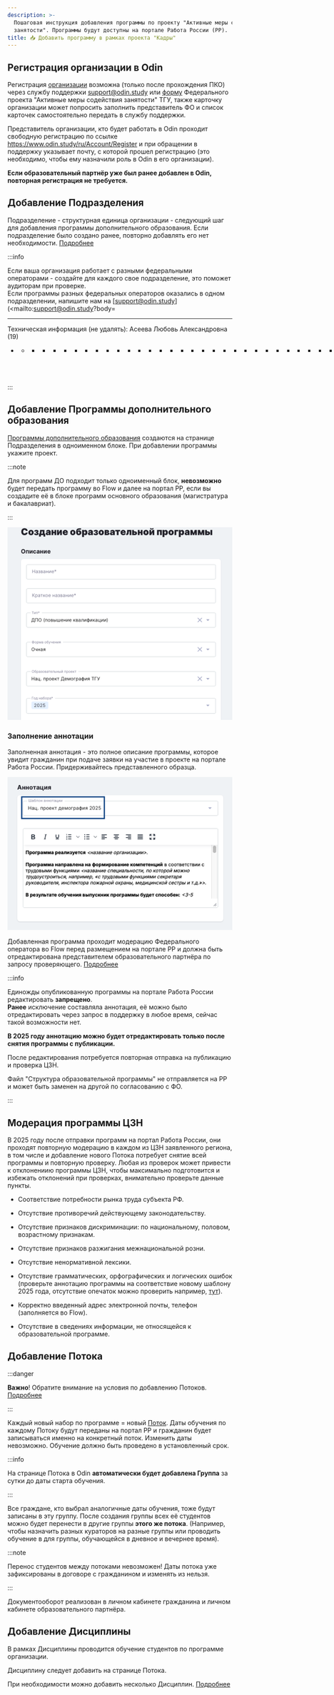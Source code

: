 ```yaml
---
description: >-
  Пошаговая инструкция добавления программы по проекту "Активные меры содействия
  занятости". Программы будут доступны на портале Работа России (РР).
title: 📥 Добавить программу в рамках проекта "Кадры"
---
```


## Регистрация организации в Odin

Регистрация [организации](./../../struktura/organizaciya/_index) возможна (только после прохождения ПКО) через службу поддержки [support@odin.study](https://maillto:support@odin.study) или  [форму](https://www.tgu-dpo.ru/form?answer_choices_9290506=13646025&14243936=14642754) Федерального проекта "Активные меры содействия занятости" ТГУ, также карточку организации может попросить заполнить представитель ФО и список карточек самостоятельно передать в службу поддержки.

Представитель организации, кто будет работать в Odin проходит свободную регистрацию по ссылке <https://www.odin.study/ru/Account/Register> и при обращении в поддержку указывает почту, с которой прошел регистрацию (это необходимо, чтобы ему назначили роль в Odin в его организации).

**Если образовательный партнёр уже был ранее добавлен в Odin, повторная регистрация не требуется.**

## Добавление Подразделения

Подразделение - структурная единица организации - следующий шаг для добавления программы дополнительного образования. Если подразделение было создано ранее, повторно добавлять его нет необходимости. [Подробнее](./../../struktura/podrazdelenie)

:::info 

Если ваша организация работает с разными федеральными операторами  - создайте  для каждого свое подразделение, это поможет аудиторам при проверке.\
Если программы разных федеральных операторов оказались в одном подразделении, напишите нам на [support@odin.study](<mailto:support@odin.study?body=

- - - - - - - - - - - - - - - - - - - - - - - - - - - - - - - -
Техническая информация (не удалять):
Асеева Любовь Александровна (19)
- - - - - - - - - - - - - - - - - - - - - - - - - - - - - - - ->).

:::

## Добавление Программы дополнительного образования

[Программы дополнительного образования](https://informa.gitbook.io/odin/struktura/programma/programma-dopolnitelnogo-obrazovaniya) создаются на странице Подразделения в одноименном блоке. При добавлении программы укажите проект.

:::note 

Для программ ДО подходит только одноименный блок, **невозможно** будет передать программу во Flow  и далее на портал РР, если вы создадите её в блоке программ основного образования (магистратура и бакалавриат).

:::

![](<../../.gitbook/assets/image (349).png>)

### Заполнение аннотации

Заполненная аннотация - это полное описание программы, которое увидит гражданин при подаче заявки на участие в проекте на портале Работа России.  Придерживайтесь представленного образца.

![](<../../.gitbook/assets/image (350).png>)

Добавленная программа проходит модерацию Федерального оператора во Flow перед размещением на портале РР и должна быть отредактирована представителем образовательного партнёра по запросу проверяющего. [Подробнее](https://gramax.smile-tech.study/Flow_TSU_OP_help/programmy/rabota-s-programmoi)

:::info 

Единожды опубликованную программы на портале Работа России редактировать **запрещено**. \
**Ранее** исключение составляла аннотация,  её можно было отредактировать через запрос в поддержку в любое время, сейчас такой возможности нет.

**В 2025 году аннотацию можно будет отредактировать только после снятия программы с публикации.**

После редактирования потребуется повторная отправка на публикацию и проверка ЦЗН.

Файл "Структура образовательной программы" не отправляется на РР и может быть заменен на другой по согласованию с ФО.

:::

## Модерация программы ЦЗН

В 2025 году после отправки программ на портал Работа России, они проходят повторную модерацию в каждом из ЦЗН заявленного региона, в том числе и добавление нового Потока потребует снятие всей программы и повторную проверку. Любая из проверок может привести к отклонениию программы ЦЗН,  чтобы максимально подготовится и избежать отклонений при проверках, внимательно проверьте данные пункты.

-  Соответствие потребности рынка труда субъекта РФ.

-  Отсутствие противоречий действующему законодательству.

-  Отсутствие признаков дискриминации: по национальному, половом, возрастному признакам.

-  Отсутствие признаков разжигания межнациональной розни.

-  Отсутствие ненормативной лексики.

-  Отсутствие грамматических, орфографических и логических ошибок (проверьте аннотацию программы на соответствие новому шаблону 2025 года, отсутствие опечаток можно проверить например, [тут](https://orfogrammka.ru/)).

-  Корректно введенный адрес электронной почты, телефон (заполняется во Flow).

-  Отсутствие в сведениях информации, не относящейся к образовательной программе.

## Добавление Потока

:::danger 

**Важно**! Обратите внимание на условия по добавлению Потоков.  [Подробнее](https://gramax.smile-tech.study/Flow_TSU_OP_help/potoki-otchyotnye-dokumenty/potok)

:::

Каждый новый набор по программе = новый [Поток](./../../struktura/README/programma-osnovnogo-obrazovaniya/programma-dopolnitelnogo-obrazovaniya-2/dobavlenie-potoka-do). Даты обучения по каждому Потоку будут переданы на портал РР и гражданин будет записываться именно на конкретный поток. Изменить даты невозможно. Обучение должно быть проведено в установленный срок.

:::info 

На странице Потока в Odin **автоматически будет добавлена Группа** за сутки до даты старта обучения.

:::

Все граждане, кто выбрал аналогичные даты обучения, тоже будут записаны в эту группу. После создания группы всех её студентов можно будет перенести в другие группы **этого же потока**.  (Например, чтобы назначить разных кураторов на разные группы или проводить обучение в для группы, обучающейся в дневное и вечернее время).

:::note 

Перенос студентов между потоками невозможен! Даты потока уже зафиксированы в договоре с гражданином и изменять из нельзя.

:::

Документооборот реализован в личном кабинете гражданина и личном кабинете образовательного партнёра. 

## Добавление Дисциплины

В рамках Дисциплины проводится обучение студентов по программе организации.

Дисциплину следует добавить на странице Потока.

При необходимости можно добавить несколько Дисциплин. [Подробнее](./../../struktura/disciplina/_index)